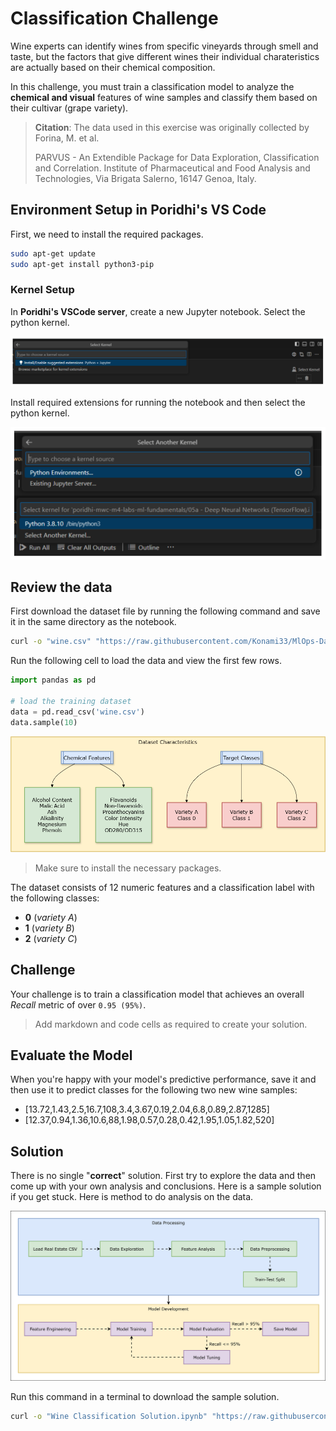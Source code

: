 # Classification Challenge

Wine experts can identify wines from specific vineyards through smell and taste, but the factors that give different wines their individual charateristics are actually based on their chemical composition.

In this challenge, you must train a classification model to analyze the **chemical and visual** features of wine samples and classify them based on their cultivar (grape variety).

> **Citation**: The data used in this exercise was originally collected by Forina, M. et al.
>
> PARVUS - An Extendible Package for Data Exploration, Classification and Correlation.
Institute of Pharmaceutical and Food Analysis and Technologies, Via Brigata Salerno,
16147 Genoa, Italy.


## Environment Setup in Poridhi's VS Code

First, we need to install the required packages.

```bash
sudo apt-get update
sudo apt-get install python3-pip
```

### Kernel Setup

In **Poridhi's VSCode server**, create a new Jupyter notebook. Select the python kernel.

![!\[alt text\](lab-5a-final.drawio.svg)](https://github.com/poridhiEng/poridhi-labs/raw/main/Poridhi%20Labs/MLOps%20Lab/ML-Fundamentals/05a%20-%20Deep%20Neural%20Networks%20(TensorFlow)/images/image-13.png)

Install required extensions for running the notebook and then select the python kernel.

![!\[alt text\](lab-5a-final.drawio.svg)](https://github.com/poridhiEng/poridhi-labs/raw/main/Poridhi%20Labs/MLOps%20Lab/ML-Fundamentals/05a%20-%20Deep%20Neural%20Networks%20(TensorFlow)/images/image-12.png)

## Review the data

First download the dataset file by running the following command and save it in the same directory as the notebook.

```sh
curl -o "wine.csv" "https://raw.githubusercontent.com/Konami33/MlOps-Dataset/refs/heads/main/Challenges_Data/wine.csv"
```

Run the following cell to load the data and view the first few rows.

```python
import pandas as pd

# load the training dataset
data = pd.read_csv('wine.csv')
data.sample(10)
```

![alt text](https://github.com/poridhiEng/poridhi-labs/raw/main/Poridhi%20Labs/MLOps%20Lab/ML-Fundamentals/Challenges/03-WineClassificationChallenge/images/image-1.png)

> Make sure to install the necessary packages.

The dataset consists of 12 numeric features and a classification label with the following classes:

- **0** (*variety A*)
- **1** (*variety B*)
- **2** (*variety C*)

## Challenge

Your challenge is to train a classification model that achieves an overall *Recall* metric of over `0.95 (95%)`.

> Add markdown and code cells as required to create your solution.

## Evaluate the Model

When you're happy with your model's predictive performance, save it and then use it to predict classes for the following two new wine samples:

- \[13.72,1.43,2.5,16.7,108,3.4,3.67,0.19,2.04,6.8,0.89,2.87,1285\]
- \[12.37,0.94,1.36,10.6,88,1.98,0.57,0.28,0.42,1.95,1.05,1.82,520\]


## Solution

There is no single "**correct**" solution. First try to explore the data and then come up with your own analysis and conclusions. Here is a sample solution if you get stuck. Here is method to do analysis on the data.

![alt text](https://github.com/poridhiEng/poridhi-labs/raw/main/Poridhi%20Labs/MLOps%20Lab/ML-Fundamentals/Challenges/03-WineClassificationChallenge/images/c3.drawio.svg)

Run this command in a terminal to download the sample solution.

```sh
curl -o "Wine Classification Solution.ipynb" "https://raw.githubusercontent.com/Konami33/MlOps-Dataset/refs/heads/main/Challenges_Soln/03%20-%20Wine%20Classification%20Solution.ipynb"
```